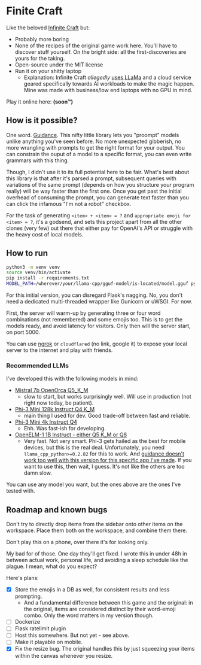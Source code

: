 # Finite Craft

Like the beloved [Infinite Craft](https://neal.fun/infinite-craft/) but:

- Probably more boring
- None of the recipes of the original game work here. You'll have to discover stuff yourself. On the bright side: all the first-discoveries are yours for the taking.
- Open-source under the MIT license
- Run it on your shitty laptop
  - Explanation: Infinite Craft _allegedly_ [uses LLaMa] and a cloud service geared specifically towards AI workloads to make the magic happen.
    Mine was made with business/low end laptops with no GPU in mind.

Play it online here: **(soon™)**

## How is it possible?

One word. [Guidance](https://github.com/guidance-ai/guidance/). This nifty little library lets you
"proompt" models unlike anything you've seen before. No more unexpected gibberish, no more wrangling with
prompts to get the right format for your output. You can constrain the ouput of a model to a specific format,
you can even write grammars with this thing.

Though, I didn't use it to its full potential here to be fair.
What's best about this library is that after it's parsed a prompt, subsequent queries with variations of the same prompt
(depends on how you structure your program really) will be way faster than the first one.
Once you get past the initial overhead of consuming the prompt, you can generate text faster than you can click
the infamous "I'm not a robot" checkbox.

For the task of generating `<item> + <item> = ?` and `appropriate emoji for <item> = ?`, it's a godsend,
and sets this project apart from all the other clones (very few) out there that either
pay for OpenAI's API or struggle with the heavy cost of local models.

## How to run

```sh
python3 -m venv venv
source venv/bin/activate
pip install -r requirements.txt
MODEL_PATH=/wherever/your/llama-cpp/gguf-model/is-located/model.gguf python3 app.py
```

For this initial version, you can disregard Flask's nagging.
No, you don't need a dedicated multi-threaded wrapper like Gunicorn or uWSGI.
For now.

First, the server will warm-up by generating three or four word combinations (not remembered)
and some emojis too. This is to get the models ready, and avoid latency for visitors.
Only then will the server start, on port 5000.

You can use [ngrok](https://ngrok.com/) or `cloudflared` (no link, google it) to expose your local server to the internet
and play with friends.

### Recommended LLMs

I've developed this with the following models in mind:

- [Mistral 7b OpenOrca Q5_K_M](https://huggingface.co/TheBloke/Mistral-7B-OpenOrca-GGUF/tree/main)
  - slow to start, but works surprisingly well. Will use in production (not right now today, be patient).
- [Phi-3 Mini 128k Instruct Q4 K_M](https://huggingface.co/MoMonir/Phi-3-mini-128k-instruct-GGUF/tree/main)
  - main thing I used for dev. Good trade-off between fast and reliable.
- [Phi-3 Mini 4k Instruct Q4](https://huggingface.co/microsoft/Phi-3-mini-4k-instruct-gguf/tree/main)
  - Ehh. Was fast-ish for developing.
- [OpenELM-1 1B Instruct - either Q5 K_M or Q8](https://huggingface.co/LiteLLMs/OpenELM-1_1B-Instruct-GGUF/tree/main)
  - Very fast. Not very smart. Phi-3 gets hailed as the best for mobile devices, but this is the real deal.
    Unfortunately, you need `llama_cpp_python>=0.2.82` for this to work.
    And [guidance doesn't work too well with this version for this specific app I've made](https://github.com/guidance-ai/guidance/issues/859).
    If you want to use this, then wait, I guess. It's not like the others are too damn slow.

You can use any model you want, but the ones above are the ones I've tested with.

## Roadmap and known bugs

Don't try to directly drop items from the sidebar onto other items on the workspace. Place them both on the workspace, and combine them there.

Don't play this on a phone, over there it's for looking only.

My bad for of those. One day they'll get fixed.
I wrote this in under 48h in between actual work, personal life, and avoiding a sleep schedule like the plague.
I mean, what do you expect?

Here's plans:

- [x] Store the emojis in a DB as well, for consistent results and less prompting.
  - And a fundamental difference between this game and the original: in the original, items are considered distinct by their word-emoji combo.
    Only the word matters in my version though.
- [ ] Dockerize
- [ ] Flask ratelimit plugin
- [ ] Host this somewhere. But not yet - see above.
- [ ] Make it playable on mobile.
- [x] Fix the resize bug. The original handles this by just squeezing your items within the canvas whenever you resize.

[uses LLaMa]: https://www.gameleap.com/articles/does-infinite-craft-use-ai-explained
